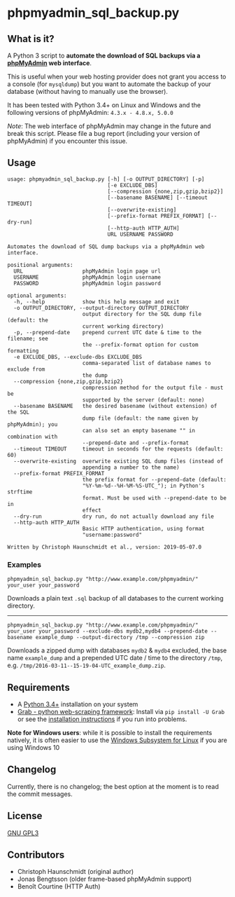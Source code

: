 # phpmyadmin_sql_backup.py


## What is it?

A Python 3 script to __automate the download of SQL backups via a 
[phpMyAdmin](https://www.phpmyadmin.net/) web interface__.

This is useful when your web hosting provider does not grant you access to a console (for `mysqldump`) but
you want to automate the backup of your database (without having to manually use the browser).

It has been tested with Python 3.4+ on Linux and Windows and the following versions of phpMyAdmin:
`4.3.x - 4.8.x, 5.0.0` 

_Note_: The web interface of phpMyAdmin may change in the future and break this script. Please file a bug report
(including your version of phpMyAdmin) if you encounter this issue.

## Usage

    usage: phpmyadmin_sql_backup.py [-h] [-o OUTPUT_DIRECTORY] [-p]
                                    [-e EXCLUDE_DBS]
                                    [--compression {none,zip,gzip,bzip2}]
                                    [--basename BASENAME] [--timeout TIMEOUT]
                                    [--overwrite-existing]
                                    [--prefix-format PREFIX_FORMAT] [--dry-run]
                                    [--http-auth HTTP_AUTH]
                                    URL USERNAME PASSWORD
    
    Automates the download of SQL dump backups via a phpMyAdmin web interface.
    
    positional arguments:
      URL                   phpMyAdmin login page url
      USERNAME              phpMyAdmin login username
      PASSWORD              phpMyAdmin login password
    
    optional arguments:
      -h, --help            show this help message and exit
      -o OUTPUT_DIRECTORY, --output-directory OUTPUT_DIRECTORY
                            output directory for the SQL dump file (default: the
                            current working directory)
      -p, --prepend-date    prepend current UTC date & time to the filename; see
                            the --prefix-format option for custom formatting
      -e EXCLUDE_DBS, --exclude-dbs EXCLUDE_DBS
                            comma-separated list of database names to exclude from
                            the dump
      --compression {none,zip,gzip,bzip2}
                            compression method for the output file - must be
                            supported by the server (default: none)
      --basename BASENAME   the desired basename (without extension) of the SQL
                            dump file (default: the name given by phpMyAdmin); you
                            can also set an empty basename "" in combination with
                            --prepend-date and --prefix-format
      --timeout TIMEOUT     timeout in seconds for the requests (default: 60)
      --overwrite-existing  overwrite existing SQL dump files (instead of
                            appending a number to the name)
      --prefix-format PREFIX_FORMAT
                            the prefix format for --prepend-date (default:
                            "%Y-%m-%d--%H-%M-%S-UTC_"); in Python's strftime
                            format. Must be used with --prepend-date to be in
                            effect
      --dry-run             dry run, do not actually download any file
      --http-auth HTTP_AUTH
                            Basic HTTP authentication, using format
                            "username:password"
    
    Written by Christoph Haunschmidt et al., version: 2019-05-07.0     
                                                                                   
### Examples

    phpmyadmin_sql_backup.py "http://www.example.com/phpmyadmin/" your_user your_password

Downloads a plain text `.sql` backup of all databases to the current working directory.

---

    phpmyadmin_sql_backup.py "http://www.example.com/phpmyadmin/" your_user your_password --exclude-dbs mydb2,mydb4 --prepend-date --basename example_dump --output-directory /tmp --compression zip

Downloads a zipped dump with databases `mydb2` & `mydb4` excluded, the base name `example_dump` and a prepended
UTC date / time to the directory `/tmp`, e.g. `/tmp/2016-03-11--15-19-04-UTC_example_dump.zip`.

## Requirements

 - A [Python 3.4+](https://www.python.org/) installation on your system
 - [Grab - python web-scraping framework](http://grablib.org/): Install via `pip install -U Grab` or see 
   the [installation instructions](http://docs.grablib.org/en/latest/usage/installation.html) if you run into problems.

__Note for Windows users__: while it is possible to install the requirements natively, it is often easier to use the
[Windows Subsystem for Linux](https://docs.microsoft.com/en-us/windows/wsl/install-win10) if you are using Windows 10

## Changelog

Currently, there is no changelog; the best option at the moment is to read the commit messages.

## License

[GNU GPL3](https://www.gnu.org/licenses/gpl-3.0.html)

## Contributors

 - Christoph Haunschmidt (original author)
 - Jonas Bengtsson (older frame-based phpMyAdmin support)
 - Benoît Courtine (HTTP Auth)
 
